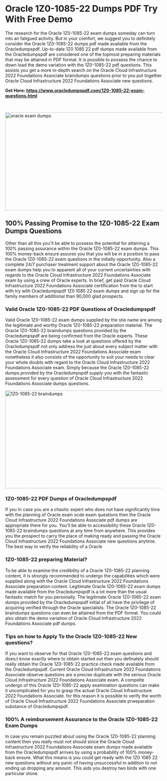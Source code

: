<h1>Oracle 1Z0-1085-22 Dumps PDF Try With Free Demo</h1>
<p>The research for the Oracle 1Z0-1085-22 exam dumps someday can turn into an fatigued activity. But in your comfort, we suggest you to definitely consider the Oracle 1Z0-1085-22 dumps pdf made available from the Oracledumpspdf. Up-to-date 1Z0 1085 22 pdf dumps made available from the Oracledumpspdf are considered one of the topmost preparing materials that may be attained in PDF format. It is possible to possess the chance to down load the demo variation with the 1Z0-1085-22 pdf questions. This assists you get a more in-depth search on the Oracle Cloud Infrastructure 2022 Foundations Associate braindumps questions prior to you put together Oracle Cloud Infrastructure 2022 Foundations Associate new questions.</p>
<p><strong>Get Here: <a href="https://www.oracledumpspdf.com/1Z0-1085-22-exam-questions.html">https://www.oracledumpspdf.com/1Z0-1085-22-exam-questions.html</a></strong></p>
<p>&nbsp;</p>
<p><span style="font-weight: 400;"><img style="display: block; margin-left: auto; margin-right: auto;" src="https://i.ibb.co/RCKYBmz/digital-marketing-Made-with-Poster-My-Wall.jpg" alt="oracle exam dumps" width="850" height="314" /></span></p>
<h2><strong>100% Passing Promise to the 1Z0-1085-22 Exam Dumps Questions</strong></h2>
<p>Other than all this you'll be able to possess the potential for attaining a 100% passing assurance within the Oracle 1Z0-1085-22 exam dumps. This 100% money-back ensure assures you that you will be in a position to pass the Oracle 1Z0-1085-22 exam questions in the initially opportunity. Also a complete 24/7 purchaser treatment support about the Oracle 1Z0-1085-22 exam dumps help you to apparent all of your current uncertainties with regards to the Oracle Cloud Infrastructure 2022 Foundations Associate exam by using a crew of Oracle experts. In brief, get paid Oracle Cloud Infrastructure 2022 Foundations Associate certification from the to start with try with Oracledumpspdf 1Z0 1085 22 exam dumps and sign up for the family members of additional than 90,000 glad prospects.</p>
<h3><strong>Valid Oracle 1Z0-1085-22 PDF Questions of Oracledumpspdf</strong></h3>
<p>Valid Oracle 1Z0-1085-22 exam dumps supplied by the stie name are among the legitimate and worthy Oracle 1Z0-1085-22 preparation material. The Oracle 1Z0-1085-22 braindumps questions provided by the Oracledumpspdf are being confirmed from the Oracle experts. These Oracle 1Z0-1085-22 dumps take a look at questions offered by the Oracledumpspdf not only address the just about every subject matter with the Oracle Cloud Infrastructure 2022 Foundations Associate exam nonetheless it also consists of the opportunity to suit your needs to clear your whole doubts with regard to the Oracle Cloud Infrastructure 2022 Foundations Associate exam. Simply because the Oracle 1Z0-1085-22 dumps provided by the Oracledumpspdf supply you with the fantastic assessment for every question of Oracle Cloud Infrastructure 2022 Foundations Associate dumps questions.</p>
<p><a href="https://www.oracledumpspdf.com/1Z0-1085-22-exam-questions.html"><span style="font-weight: 400;"><img style="display: block; margin-left: auto; margin-right: auto;" src="https://i.ibb.co/zfVYYs0/Digital-Marketing-Agency-Made-with-Poster-My-Wall-1.jpg" alt="1Z0-1085-22 braindumps" width="850" height="314" /></span></a></p>
<h3><strong>1Z0-1085-22 PDF Dumps of Oracledumpspdf</strong></h3>
<p>If you In case you are a chaotic expert who does not have significantly time with the planning of Oracle exam ocde exam questions then the Oracle Cloud Infrastructure 2022 Foundations Associate pdf dumps are appropriate there for you. You'll be able to accessibility these Oracle 1Z0-1085-22 braindumps questions at any time from anywhere. This provides you the prospect to carry the place of making ready and passing the Oracle Cloud Infrastructure 2022 Foundations Associate new questions anytime.<br />The best way to verify the reliability of a Oracle</p>
<h3>1Z0-1085-22 preparing Material?</h3>
<p>To be able to examine the credibility of a Oracle 1Z0-1085-22 planning content, it is strongly recommended to undergo the capabilities which were supplied along with the Oracle Cloud Infrastructure 2022 Foundations Associate preparation content. Legitimate Oracle 1Z0-1085-22 exam dumps made available from the Oracledumpspdf is a lot more than the usual fantastic match for you personally. The legitimate Oracle 1Z0-1085-22 exam dumps provided by the Oracledumpspdf initial of all have the privilege of acquiring verified through the Oracle specialists. The Oracle 1Z0-1085-22 braindumps questions can even be attained from the PDF format. You could also obtain the demo variation of Oracle Cloud Infrastructure 2022 Foundations Associate pdf dumps.</p>
<h3>Tips on how to Apply To the Oracle 1Z0-1085-22 New questions?</h3>
<p>If you want to observe for that Oracle 1Z0-1085-22 exam questions and does;t know exactly where to obtain started out then you definately should really obtain the Oracle 1Z0-1085-22 practice check made available from the Oracledumpspdf. Current Oracle Cloud Infrastructure 2022 Foundations Associate observe questions are a precise duplicate with the serious Oracle Cloud Infrastructure 2022 Foundations Associate exam. A compelte undergo of this Oracle 1Z0-1085-22 apply examination questions can make it uncomplicated for you to grasp the actual Oracle Cloud Infrastructure 2022 Foundations Associate. for this reason it is possible to verify the worth of Oracle Cloud Infrastructure 2022 Foundations Associate prweparation substance of Oracledumpspdf.</p>
<h3><strong>100% A reimbursement Assurance to the Oracle 1Z0-1085-22 Exam Dumps</strong></h3>
<p>In case you remain puzzled about using the Oracle 1Z0-1085-22 planning content then you really must not should since the Oracle Cloud Infrastructure 2022 Foundations Associate exam dumps made available from the Oracledumpspdf arrives by using a probability of 100% money-back ensure. What this means is you could get ready with the 1Z0 1085 22 new questions without any panic of having unsuccessful in addition to not ending up dropping any amount. This aids you destroy two birds with one particular stone.</p>

